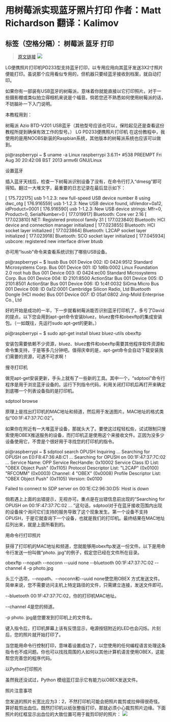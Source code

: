 # 用树莓派实现蓝牙照片打印 作者：Matt Richardson 翻译：Kalimov
标签（空格分隔）： 树莓派 蓝牙 打印
---
>[原文链接](http://mattrichardson.com/Raspberry-Pi-Wireless-Photo-Printing/index.html)
![](http://doask.qiniudn.com/Raspberry-Pi-Wireless-Photo-Printing1.jpg)

LG便携照片打印机PD233型支持蓝牙打印，以专用应用向其蓝牙发送3X2寸照片便能打印。虽说那个应用看似专用的，但机器只要经蓝牙接收到档案，就自动打印。

如果你有一部装有USB蓝牙的树莓派，意味着你就能直接以它打印照片。对于一些摄影棚或类似拍立得相机来说是个福音。倘若您还不熟悉如何使用树莓派的话，不妨脑补一下入门说明。

本教程用到：

树莓派
Azio BTD-V201 USB蓝牙（其他型号应该也可以，保险起见还是查看这份教程所提到确保有效工作的型号。）
LG PD233便携照片打印机
在这份教程中，我使用的是用NOOBS新装的Raspbian系统，其他版本的树莓派系统也应该可以做到。

pi@raspberrypi ~ $ uname -a
Linux raspberrypi 3.6.11+ #538 PREEMPT Fri Aug 30 20:42:08 BST 2013 armv6l GNU/Linux

设置蓝牙

插入蓝牙天线后，检查一下树莓派识别设备了没有，在命令行打入“dmesg”即可得知。翻过一大堆文字，最重要的日志记录在最后显示如下：

[  175.722175] usb 1-1.2.3: new full-speed USB device number 8 using dwc_otg
[  176.916559] usb 1-1.2.3: New USB device found, idVendor=0a12, idProduct=0001
[  176.916590] usb 1-1.2.3: New USB device strings: Mfr=0, Product=0, SerialNumber=0
[  177.019917] Bluetooth: Core ver 2.16
[  177.023810] NET: Registered protocol family 31
[  177.023840] Bluetooth: HCI device and connection manager initialized
[  177.023855] Bluetooth: HCI socket layer initialized
[  177.023864] Bluetooth: L2CAP socket layer initialized
[  177.023918] Bluetooth: SCO socket layer initialized
[  177.045934] usbcore: registered new interface driver btusb

亦可用“lsusb"命令来查看系统识别了哪些USB设备。

pi@raspberrypi ~ $ lsusb
Bus 001 Device 002: ID 0424:9512 Standard Microsystems Corp.
Bus 001 Device 001: ID 1d6b:0002 Linux Foundation 2.0 root hub
Bus 001 Device 003: ID 0424:ec00 Standard Microsystems Corp.
Bus 001 Device 004: ID 2101:8500 ActionStar
Bus 001 Device 005: ID 2101:8501 ActionStar
Bus 001 Device 006: ID 1c4f:0032 SiGma Micro
Bus 001 Device 008: ID 0a12:0001 Cambridge Silicon Radio, Ltd Bluetooth Dongle (HCI mode)
Bus 001 Device 007: ID 05af:0802 Jing-Mold Enterprise Co., Ltd

好的开始是成功的一半，下一步就看树莓派能否识别蓝牙打印机了。多亏了David的提点，以下您会用到apt-get命令安装bluez，bluez套件和obexftp的集成安装包。（一如既往，先运行sudo apt-get的更新。）

pi@raspberrypi ~ $ sudo apt-get install bluez bluez-utils obexftp

安装包需要依赖不少资源，bluez、bluez套件和obexftp需要其他程序软件资源和命令集支持，于是等多几分钟吧。值得庆幸的是，apt-get命令会自动下载安装我们需要的资源，可遇不可求啊！

搜寻打印机

做完apt-get安装更新，手头上就有了一些新的工具。其中一个，“sdptool”命令行程序是用于浏览蓝牙设备的。运行下列指令代码，利用关闭打印机后再打开来确定到底哪一个列表设备指的是打印机。

sdptool browse

原理上是找出打印机的MAC地址和频道，然后用于发送图片。MAC地址的格式类似“00:1F:47:37:7C:02”。

如果你在附近有一大堆蓝牙设备，那就头大了。要使这过程轻松些，试试限制只搜索使用OBEX推送服务的设备，而打印机正是使用这个来接收文件。正因为没多少设备使用它，不啻是个很好用于寻找您的打印机的指令。

pi@raspberrypi ~ $ sdptool search OPUSH
Inquiring ...
Searching for OPUSH on E0:F8:47:36:AB:C1 ...
Searching for OPUSH on 00:1F:47:37:7C:02 ...
Service Name: OPP
Service RecHandle: 0x10002
Service Class ID List:
  "OBEX Object Push" (0x1105)
Protocol Descriptor List:
  "L2CAP" (0x0100)
  "RFCOMM" (0x0003)
    Channel: 4
  "OBEX" (0x0008)
Profile Descriptor List:
  "OBEX Object Push" (0x1105)
    Version: 0x0100

Failed to connect to SDP server on 00:1E:C2:96:30:D5: Host is down

倘若遇上上面的出错提示，无视亦可。重点是在出错信息前出现的“Searching for OPUSH on 00:1F:47:37:7C:02 ... ”这句话，sdptool对于在蓝牙接收范围内出现的设备挨个询问它们支持的服务导致了这个现象发生。第一个设备不支持OPUSH，于是它就查询下一个设备，也就是我们的打印机。最终结果在MAC地址后列出来，就是上面所看到的。

用命令行打印照片

获得了打印机的MAC地址和频道，您就能够用obexftp发送一份文件。以下是用命令行发送一份叫做“photo. jpg"的例子，假定您已经在文件所在目录。

obexftp --nopath --noconn --uuid none --bluetooth 00:1F:47:37:7C:02 --channel 4 -p photo.jpg

头三个选项，--nopath、--noconn和--uuid none使您用OBEX 方式发送文件。简单来说，您不需要访问主机上特定路径的文件，只需建立连接，发送文件即可。

--bluetooth 00:1F:47:37:7C:02，你的打印机MAC地址。

--channel 4是您的频道。

-p photo. jpg是您要发到打印机上的文件名。

键入指令后，打印机屏幕上该有反馈显示，电源按钮附近的LED也会闪烁。片刻后，您的照片就开始打印了。

当您能用命令行控制打印，意味着设置成功了，以您使用的任何编程语言处理这条指令也不成问题。你也可以找找周围的人如何以其他计算机语言使用OBEX，这能帮您完善您的程序代码。

以Python打印照片

虽然我还没试过，Python 模组蓝灯显示它有能力以OBEX发送文件。

照片注意事项

您发送的照片长宽比应为3：2，不然打印机可能会把照片裁剪或拉伸得很奇怪。
算好裁剪出血位。既然打印机以纸张整版打印，那就必须小心裁剪照片边缘。下面照片的红框显示出血位的大致位置可用于裁剪印好的照片：
![](http://doask.qiniudn.com/Raspberry-Pi-Wireless-Photo-Printing2.jpg)
